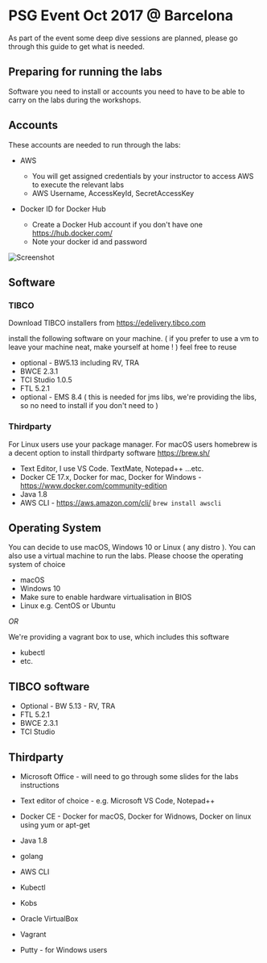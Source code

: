 # PSG Event Oct 2017 @ Barcelona
As part of the event some deep dive sessions are planned, please go through this guide to get what is needed.

## Preparing for running the labs

Software you need to install or accounts you need to have to be able to carry on the labs during the workshops.

## Accounts

These accounts are needed to run through the labs:

* AWS
  * You will get assigned credentials by your instructor to access AWS to execute the relevant labs
  * AWS Username, AccessKeyId, SecretAccessKey

* Docker ID for Docker Hub
  * Create a Docker Hub account if you don't have one https://hub.docker.com/
  * Note your docker id and password

<!-- insert docker login image -->
![Screenshot](https://github.com/mshahat/interconnect_barcelona2017/blob/master/graphics/Screen%20Shot%202017-10-11%20at%2018.53.55.png)

## Software

### TIBCO

Download TIBCO installers from https://edelivery.tibco.com 

install the following software on your machine. ( if you prefer to use a vm to leave your machine neat, make yourself at home ! )
feel free to reuse

* optional - BW5.13 including RV, TRA
* BWCE 2.3.1
* TCI Studio 1.0.5
* FTL 5.2.1
* optional - EMS 8.4 ( this is needed for jms libs, we're providing the libs, so no need to install if you don't need to )

### Thirdparty

For Linux users use your package manager.
For macOS users homebrew is a decent option to install thirdparty software https://brew.sh/

* Text Editor, I use VS Code. TextMate, Notepad++ ...etc.
* Docker CE 17.x, Docker for mac, Docker for Windows - https://www.docker.com/community-edition
* Java 1.8
* AWS CLI - https://aws.amazon.com/cli/
```brew install awscli```

## Operating System
You can decide to use macOS, Windows 10 or Linux ( any distro ). 
You can also use a virtual machine to run the labs. Please choose the operating system of choice 

* macOS 
* Windows 10
 * Make sure to enable hardware virtualisation in BIOS
* Linux e.g. CentOS or Ubuntu

*OR* 

We're providing a vagrant box to use, which includes this software 
* kubectl
* etc.

## TIBCO software

* Optional - BW 5.13 - RV, TRA
* FTL 5.2.1
* BWCE 2.3.1
* TCI Studio

## Thirdparty

* Microsoft Office - will need to go through some slides for the labs instructions
* Text editor of choice - e.g. Microsoft VS Code, Notepad++
* Docker CE - Docker for macOS, Docker for Widnows, Docker on linux using yum or apt-get
* Java 1.8
* golang

* AWS CLI
* Kubectl
* Kobs
* Oracle VirtualBox
* Vagrant
* Putty - for Windows users
